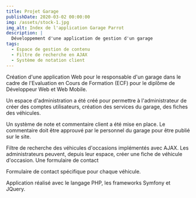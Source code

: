 ```yaml
---
title: Projet Garage
publishDate: 2020-03-02 00:00:00
img: /assets/stock-1.jpg
img_alt: Index de l'application Garage Parrot
description: |
  Développement d'une application de gestion d'un garage
tags:
  - Espace de gestion de contenu
  - Filtre de recherche en AJAX
  - Système de notation client
---
```


Création d'une application Web pour le responsable d'un garage dans le cadre de l'Evaluation en Cours de Formation (ECF) pour le diplôme de Développeur Web et Web Mobile. 

Un espace d'administration a été créé pour permettre à l'administrateur de créer des comptes utilisateurs, création des services du garage, des fiches des véhicules. 

Un système de note et commentaire client a été mise en place. Le commentaire doit être approuvé par le personnel du garage pour être publié sur le site. 

Filtre de recherche des véhicules d'occasions implémentés avec AJAX. Les administrateurs peuvent, depuis leur espace, créer une fiche de véhicule d'occasion.  Une formulaire de contact

Formulaire de contact spécifique pour chaque véhicule. 

Application réalisé avec le langage PHP, les frameworks Symfony et JQuery. 